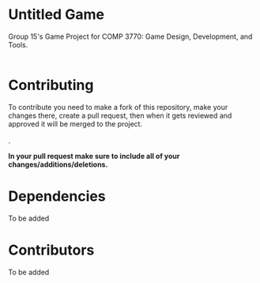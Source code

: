 # Untitled Game
Group 15's Game Project for COMP 3770: Game Design, Development, and Tools. <br> <br>

# Contributing
To contribute you need to make a fork of this repository, make your changes there, create a pull request, then when it gets reviewed and approved it will be merged to the project. <br> <br>.

**In your pull request make sure to include all of your changes/additions/deletions.**

# Dependencies
To be added

# Contributors
To be added
